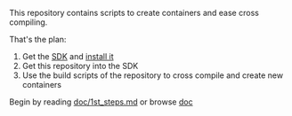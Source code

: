 This repository contains scripts to create containers and ease cross compiling.

That's the plan:

1. Get the [SDK](https://www.insys-icom.de/data/smartbox/M3_SDK.ova) and [install it](doc/Install_VirtualBox.md)
2. Get this repository into the SDK
3. Use the build scripts of the repository to cross compile and create new containers

Begin by reading [doc/1st_steps.md](doc/1st_steps.md) or browse [doc](doc/)
